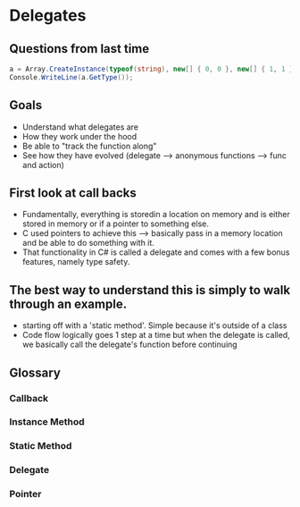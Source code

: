 # Delegates

## Questions from last time
```C#
a = Array.CreateInstance(typeof(string), new[] { 0, 0 }, new[] { 1, 1 });
Console.WriteLine(a.GetType());
```

## Goals
- Understand what delegates are
- How they work under the hood
- Be able to "track the function along"
- See how they have evolved (delegate --> anonymous functions --> func and action)

## First look at call backs
- Fundamentally, everything is storedin a location on memory and is either stored in memory or if a pointer to something else.
- C used pointers to achieve this --> basically pass in a memory location and be able to do something with it.
- That functionality in C# is called a delegate and comes with a few bonus features, namely type safety.


## The best way to understand this is simply to walk through an example.
- starting off with a 'static method'. Simple because it's outside of a class
- Code flow logically goes 1 step at a time but when the delegate is called, we basically call the delegate's function before continuing
## Glossary

### Callback

### Instance Method

### Static Method

### Delegate

### Pointer
